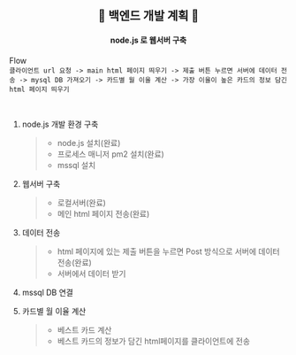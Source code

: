 ##  <center> 💯 백엔드 개발 계획 💯 <center/>

#### <center> **node.js** 로 웹서버 구축 <center/>

Flow <br/>
`클라이언트 url 요청 -> main html 페이지 띄우기 -> 제출 버튼 누르면 서버에 데이터 전송 -> mysql DB 가져오기 -> 카드별 월 이율 계산 -> 가장 이율이 높은 카드의 정보 담긴 html 페이지 띄우기`

<br/>

1. node.js 개발 환경 구축
    > - node.js 설치(완료)
    > - 프로세스 매니저 pm2 설치(완료) 
    > - mssql 설치

2. 웹서버 구축
    > - 로컬서버(완료)
    > - 메인 html 페이지 전송(완료)

3. 데이터 전송
    > - html 페이지에 있는 제출 버튼을 누르면 Post 방식으로 서버에 데이터 전송(완료)
    > - 서버에서 데이터 받기

4. mssql DB 연결
    
5. 카드별 월 이율 계산
    > - 베스트 카드 계산
    > - 베스트 카드의 정보가 담긴 html페이지를 클라이언트에 전송

